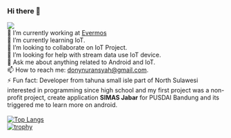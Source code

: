 ### Hi there 👋
![](https://komarev.com/ghpvc/?username=kadaluarsa&label=PROFILE+VISITORS)<br/>
🔭 I’m currently working at <a href="https://github.com/evermos">Evermos</a><br/>
🌱 I’m currently learning IoT.<br>
👯 I’m looking to collaborate on IoT Project.<br> 
🤔 I’m looking for help with stream data use IoT device.<br>
💬 Ask me about anything related to Android and IoT.<br>
📫 How to reach me: donynuransyah@gmail.com.<br>
⚡  Fun fact: Developer from tahuna small isle part of North Sulawesi interested in programming since high school and my first project was a non-profit project, create application <b>SIMAS Jabar</b> for PUSDAI Bandung and its triggered me to learn more on android.<br><br>
[![Top Langs](https://github-readme-stats.vercel.app/api/top-langs/?username=kadaluarsa&layout=compact)](https://github.com/anuraghazra/github-readme-stats) <br>
[![trophy](https://github-profile-trophy.vercel.app/?username=kadaluarsa)](https://github.com/ryo-ma/github-profile-trophy)

